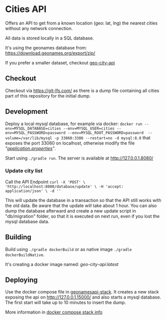 # Cities API

Offers an API to get from a known location (geo: lat, lng) the nearest cities without
any network connection.

All data is stored locally in a SQL database.

It's using the geonames database from: https://download.geonames.org/export/zip/

If you prefer a smaller dataset, checkout [geo-city-api](https://github.com/bj-eberhardt/geo-city-api)

## Checkout

Checkout via https://git-lfs.com/ as there is a dump file containing all cities part
of this repository for the initial dump.

## Development

Deploy a local mysql database, for example via docker: 
`docker run --env=MYSQL_DATABASE=cities --env=MYSQL_USER=cities --env=MYSQL_PASSWORD=password --env=MYSQL_ROOT_PASSWORD=password  --volume=/var/lib/mysql -p 33060:3306 --restart=no -d mysql:8.0`
that exposes the port 33060 on localhost, otherwise modify the file _"[application.properties](src/main/resources/application.properties)"_.

Start using ```./gradle run```. The server is available at http://127.0.0.1.8080/


### Update city list

Call the API Endpoint `
curl -X 'POST' \
'http://localhost:8080/database/update' \
-H 'accept: application/json' \
-d ''
`

This will update the database in a transaction so that the API still works with the old data.
Be aware that the update will take about 1 hour.
You can also dump the database afterward and create a new update script in "db/migration" folder,
so that it is executed on next run, even if you lost the mysql database data.


## Building

Build using ```./gradle dockerBuild``` or as native image ```./gradle dockerBuildNative```.

It's creating a docker image named: _geo-city-api:latest_ 

## Deploying

Use the docker compose file in  [geonamesapi-stack](geonames-stack/docker-compose.yml).
It creates a new stack exposing the api on http://127.0.0.1.15000/ and also starts a mysql database.
The first start will take up to 10 minutes to insert the dump.

More information in [docker compose stack info](geonames-stack/README.md)


